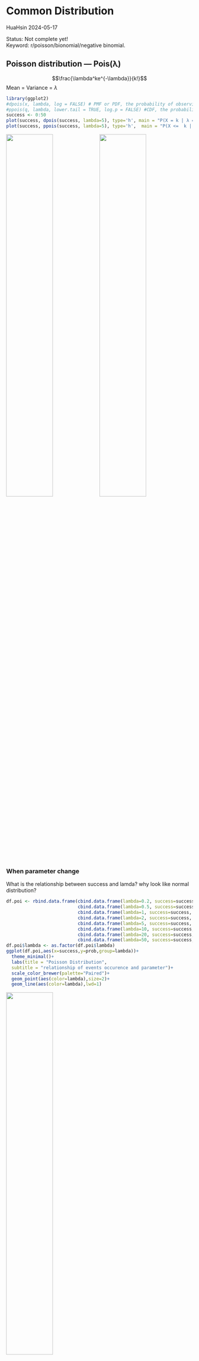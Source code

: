 Common Distribution
================
HuaHsin
2024-05-17

Status: Not complete yet!  
Keyword: r/poisson/bionomial/negative binomial.  

## Poisson distribution — Pois(λ)

$$\frac{\lambda^ke^{-\lambda}}{k!}$$ Mean = Variance = $\lambda$  

``` r
library(ggplot2)
#dpois(x, lambda, log = FALSE) # PMF or PDF, the probability of observing x events.
#ppois(q, lambda, lower.tail = TRUE, log.p = FALSE) #CDF, the probability of observing fewer than or equal to `q` events.
success <- 0:50
plot(success, dpois(success, lambda=5), type='h', main = "P(X = k | λ = 5)")
plot(success, ppois(success, lambda=5), type='h',  main = "P(X <=  k | λ = 5)")
```

<img src="Common-Distribution_files/figure-gfm/poisson1-1.png" width="50%" /><img src="Common-Distribution_files/figure-gfm/poisson1-2.png" width="50%" />

### When parameter change

What is the relationship between success and lamda? why look like normal
distribution?  

``` r
df.poi <- rbind.data.frame(cbind.data.frame(lambda=0.2, success=success, prob = dpois(success, lambda=0.2)),
                           cbind.data.frame(lambda=0.5, success=success, prob = dpois(success, lambda=0.5)),
                           cbind.data.frame(lambda=1, success=success, prob = dpois(success, lambda=1)),
                           cbind.data.frame(lambda=2, success=success, prob = dpois(success, lambda=2)),
                           cbind.data.frame(lambda=5, success=success, prob = dpois(success, lambda=5)),
                           cbind.data.frame(lambda=10, success=success, prob = dpois(success, lambda=10)),
                           cbind.data.frame(lambda=20, success=success, prob = dpois(success, lambda=20)),
                           cbind.data.frame(lambda=50, success=success, prob = dpois(success, lambda=50)))
df.poi$lambda <- as.factor(df.poi$lambda)
ggplot(df.poi,aes(x=success,y=prob,group=lambda))+
  theme_minimal()+
  labs(title = "Poisson Distribution",
  subtitle = "relationship of events occurence and parameter")+
  scale_color_brewer(palette="Paired")+
  geom_point(aes(color=lambda),size=2)+
  geom_line(aes(color=lambda),lwd=1)
```

<img src="Common-Distribution_files/figure-gfm/poisson2-1.png" width="50%" />

### Summary and Think

1.  lambda (λ) is the mean number of events within a given interval of
    time or space.  
2.  As λ increases, the asymmetry decreases.  
3.  When the mean of a Poisson distribution is large (\>10), it can be
    approximated by a normal distribution.  
4.  Relationship with binomial? Poisson is a special case of binomial
    and lambda = np.  

## Binomial Distribution — Bin(n,p)

$$\binom{n}{k}p^k(1-p)^{n-k}$$ Mean = $np$ ,Variance= $np(1-p)$  

``` r
n <- 50
prob.success <- 0.2
plot(0:n, dbinom(0:n, size = n, prob = prob.success) , type = "h", main = "P(X = k | p = 0.2)") 
plot(0:n, pbinom(0:n, size = n, prob = prob.success) , type = "h", main = "P(X <= k | p = 0.2)") 
#rbinom
```

<img src="Common-Distribution_files/figure-gfm/binomial 1 -1.png" width="50%" /><img src="Common-Distribution_files/figure-gfm/binomial 1 -2.png" width="50%" />

### When parameter change

What is the relationship between size and success? why look like normal
distribution?  

``` r
num.of.trial <- 0:n
df.bin <- rbind.data.frame(cbind.data.frame(p.s=0.01, N=num.of.trial, prob = dbinom(0:n, size = n, prob = 0.01)),
                           cbind.data.frame(p.s=0.1, N=num.of.trial, prob = dbinom(0:n, size = n, prob = 0.1)),
                           cbind.data.frame(p.s=0.2, N=num.of.trial, prob = dbinom(0:n, size = n, prob = 0.2)),
                           cbind.data.frame(p.s=0.5, N=num.of.trial, prob = dbinom(0:n, size = n, prob = 0.5)),
                           cbind.data.frame(p.s=0.8, N=num.of.trial, prob = dbinom(0:n, size = n, prob = 0.8)),
                           cbind.data.frame(p.s=0.99, N=num.of.trial, prob = dbinom(0:n, size = n, prob = 0.99)))
df.bin$p.s <- as.factor(df.bin$p.s)
ggplot(df.bin,aes(x=N,y=prob,group=p.s))+
  theme_minimal()+
  labs(title = "Binomial Distribution",
       subtitle = "relationship of success events and success chance",
       ledgend.title = "ds")+
  scale_color_brewer(palette="Paired")+
  geom_point(aes(color=p.s),size=2)+
  geom_line(aes(color=p.s),lwd=1)
```

<img src="Common-Distribution_files/figure-gfm/binomial 2 -1.png" width="50%" />

### Summary and Think

1.  Across different success chance, Identical probability when success
    chance is 0.01 and 0.99.  
2.  Symmetric distribute of single binomial bell shape.  

## Negative Binomial Distribution — NB(r,p)

$$\binom{x+r-1}{x}p^r(1-p)^x$$ Mean = $\frac{r(1-p)}{p}$ ,Variance=
$\frac{r(1-p)}{p^2}$  

``` r
num.of.trial = 10
num.of.success = 3
num.of.failure = num.of.trial - num.of.success
prob.success <- 0.2
# exact
print(paste("exact probability =",
            dnbinom(x = num.of.failure, size = num.of.success , prob = prob.success),
            " and simulated probability =",
            mean(rnbinom(n = 10000, size = num.of.success, prob = prob.success)== num.of.failure)))
```

    ## [1] "exact probability = 0.0603979776  and simulated probability = 0.0615"

### When parameter change

What is the relationship between size and success? why look like normal
distribution?  

``` r
num.of.failure<- 0:10
num.of.success <- 4
num.of.trial <- num.of.success + num.of.failure
df <- rbind.data.frame(
  cbind.data.frame(N=num.of.trial, FF=num.of.failure, p.s = 0.1,
                   prob = dnbinom(num.of.failure, size = num.of.success , prob = 0.1)),
  cbind.data.frame(N=num.of.trial, FF=num.of.failure, p.s = 0.2,
                   prob = dnbinom(num.of.failure, size = num.of.success , prob = 0.2)),
  cbind.data.frame(N=num.of.trial, FF=num.of.failure, p.s = 0.4,
                   prob = dnbinom(num.of.failure, size = num.of.success , prob = 0.4)),
  cbind.data.frame(N=num.of.trial, FF=num.of.failure, p.s = 0.5,
                   prob = dnbinom(num.of.failure, size = num.of.success , prob = 0.5)),
  cbind.data.frame(N=num.of.trial, FF=num.of.failure, p.s = 0.7,
                   prob = dnbinom(num.of.failure, size = num.of.success , prob = 0.7)),
  cbind.data.frame(N=num.of.trial, FF=num.of.failure, p.s = 0.9,
                   prob = dnbinom(num.of.failure, size = num.of.success , prob = 0.9)))
  
df$p.s <- as.factor(df$p.s)
ggplot(df,aes(x=N,y=prob,group=p.s))+
  theme_minimal()+
  labs(title = "Negative Binomial Distribution",
       subtitle = "relationship of trials and success chance given 4 success",
       x = "number of trials",
       ledgend.title = "ds")+
  scale_color_brewer(palette="Paired")+
  geom_point(aes(color=p.s),size=2)+
  geom_line(aes(color=p.s),lwd=1)+
  scale_x_continuous(breaks = seq(0,14,1) ,limits=c(0,14))
```

<img src="Common-Distribution_files/figure-gfm/nb 3 -1.png" width="50%" />

### Summary and Think

1.  Poisson is a special case of Negative Binomial.
    $Poisson(λ) = \displaystyle \lim_{r \to \infty} NB(r,\frac{r}{r+\lambda})$  
2.  Compared to Poisson, NB allow mean and variance different, so NB is
    more robust than Poisson.  
3.  Comparison of the definition of $X$:  
    $X$ in Binomial represents the number of success given $n$ trials.  
    $X$ in Negative Binomial represents the number of failure before $r$
    success.  
    $X$ in Poisson represent the number of success/event in given
    interva $t$, which the average number of events is $\lambda = rt$.  

*What is robust?*  
*The term robust or robustness refers to the strength of a statistical
model, tests, and procedures. Robust statistics are largely unaffected
by outliers and it is resistant to errors in the results.*  

## Reference

<https://www.geeksforgeeks.org/poisson-distribution-in-r/>  
<https://www.geeksforgeeks.org/binomial-distribution-in-r-programming/>  
<https://rpruim.github.io/s341/S19/from-class/MathinRmd.html>  
<a
href="https://medium.com/towards-data-science/demystifying-statistical-analysis-1-a-handy-cheat-sheet-b6229bf992cf\"
class="uri">https://medium.com/towards-data-science/demystifying-statistical-analysis-1-a-handy-cheat-sheet-b6229bf992cf\</a>
<https://www.thoughtco.com/what-is-robustness-in-statistics-3126323#>:\~:text=Robust%20statistics%2C%20therefore%2C%20are%20any,to%20errors%20in%20the%20results.  
